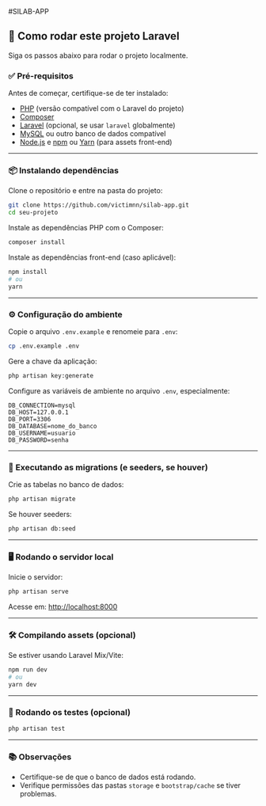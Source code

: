 #SILAB-APP

## 🚀 Como rodar este projeto Laravel

Siga os passos abaixo para rodar o projeto localmente.

### ✅ Pré-requisitos

Antes de começar, certifique-se de ter instalado:

- [PHP](https://www.php.net/) (versão compatível com o Laravel do projeto)
- [Composer](https://getcomposer.org/)
- [Laravel](https://laravel.com/) (opcional, se usar `laravel` globalmente)
- [MySQL](https://www.mysql.com/) ou outro banco de dados compatível
- [Node.js](https://nodejs.org/) e [npm](https://www.npmjs.com/) ou [Yarn](https://yarnpkg.com/) (para assets front-end)

---

### 📦 Instalando dependências

Clone o repositório e entre na pasta do projeto:

```bash
git clone https://github.com/victimnn/silab-app.git
cd seu-projeto
```

Instale as dependências PHP com o Composer:

```bash
composer install
```

Instale as dependências front-end (caso aplicável):

```bash
npm install
# ou
yarn
```

---

### ⚙️ Configuração do ambiente

Copie o arquivo `.env.example` e renomeie para `.env`:

```bash
cp .env.example .env
```

Gere a chave da aplicação:

```bash
php artisan key:generate
```

Configure as variáveis de ambiente no arquivo `.env`, especialmente:

```env
DB_CONNECTION=mysql
DB_HOST=127.0.0.1
DB_PORT=3306
DB_DATABASE=nome_do_banco
DB_USERNAME=usuario
DB_PASSWORD=senha
```

---

### 🧱 Executando as migrations (e seeders, se houver)

Crie as tabelas no banco de dados:

```bash
php artisan migrate
```

Se houver seeders:

```bash
php artisan db:seed
```

---

### 🖥️ Rodando o servidor local

Inicie o servidor:

```bash
php artisan serve
```

Acesse em: [http://localhost:8000](http://localhost:8000)

---

### 🛠️ Compilando assets (opcional)

Se estiver usando Laravel Mix/Vite:

```bash
npm run dev
# ou
yarn dev
```

---

### 🧪 Rodando os testes (opcional)

```bash
php artisan test
```

---

### 📚 Observações

- Certifique-se de que o banco de dados está rodando.
- Verifique permissões das pastas `storage` e `bootstrap/cache` se tiver problemas.
